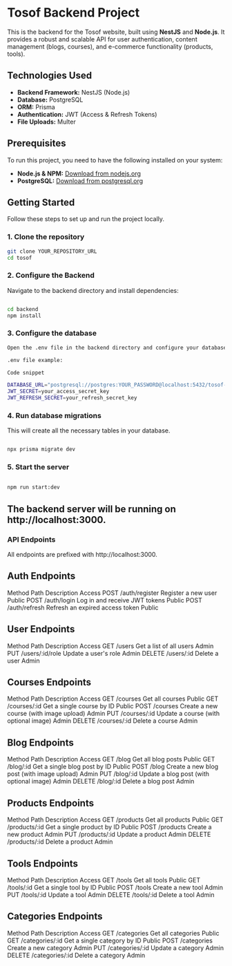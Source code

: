 # Tosof Backend Project

This is the backend for the Tosof website, built using **NestJS** and **Node.js**. It provides a robust and scalable API for user authentication, content management (blogs, courses), and e-commerce functionality (products, tools).

## Technologies Used

- **Backend Framework:** NestJS (Node.js)
- **Database:** PostgreSQL
- **ORM:** Prisma
- **Authentication:** JWT (Access & Refresh Tokens)
- **File Uploads:** Multer

## Prerequisites

To run this project, you need to have the following installed on your system:

- **Node.js & NPM:** [Download from nodejs.org](https://nodejs.org/)
- **PostgreSQL:** [Download from postgresql.org](https://www.postgresql.org/download/)

## Getting Started

Follow these steps to set up and run the project locally.

### 1. Clone the repository

```bash
git clone YOUR_REPOSITORY_URL
cd tosof
```
### 2. Configure the Backend
Navigate to the backend directory and install dependencies:

```Bash

cd backend
npm install
```
### 3. Configure the database
```bash
Open the .env file in the backend directory and configure your database connection string and JWT secret keys.

.env file example:

Code snippet

DATABASE_URL="postgresql://postgres:YOUR_PASSWORD@localhost:5432/tosof-db?schema=public"
JWT_SECRET=your_access_secret_key
JWT_REFRESH_SECRET=your_refresh_secret_key
```

### 4. Run database migrations
This will create all the necessary tables in your database.

```Bash

npx prisma migrate dev
```

### 5. Start the server
```Bash

npm run start:dev
```
## The backend server will be running on http://localhost:3000.

### API Endpoints
All endpoints are prefixed with http://localhost:3000.

## Auth Endpoints
Method	Path	Description	Access
POST	/auth/register	Register a new user	Public
POST	/auth/login	Log in and receive JWT tokens	Public
POST	/auth/refresh	Refresh an expired access token	Public

## User Endpoints
Method	Path	Description	Access
GET	/users	Get a list of all users	Admin
PUT	/users/:id/role	Update a user's role	Admin
DELETE	/users/:id	Delete a user	Admin

## Courses Endpoints
Method	Path	Description	Access
GET	/courses	Get all courses	Public
GET	/courses/:id	Get a single course by ID	Public
POST	/courses	Create a new course (with image upload)	Admin
PUT	/courses/:id	Update a course (with optional image)	Admin
DELETE	/courses/:id	Delete a course	Admin

## Blog Endpoints
Method	Path	Description	Access
GET	/blog	Get all blog posts	Public
GET	/blog/:id	Get a single blog post by ID	Public
POST	/blog	Create a new blog post (with image upload)	Admin
PUT	/blog/:id	Update a blog post (with optional image)	Admin
DELETE	/blog/:id	Delete a blog post	Admin

## Products Endpoints
Method	Path	Description	Access
GET	/products	Get all products	Public
GET	/products/:id	Get a single product by ID	Public
POST	/products	Create a new product	Admin
PUT	/products/:id	Update a product	Admin
DELETE	/products/:id	Delete a product	Admin

## Tools Endpoints
Method	Path	Description	Access
GET	/tools	Get all tools	Public
GET	/tools/:id	Get a single tool by ID	Public
POST	/tools	Create a new tool	Admin
PUT	/tools/:id	Update a tool	Admin
DELETE	/tools/:id	Delete a tool	Admin

## Categories Endpoints
Method	Path	Description	Access
GET	/categories	Get all categories	Public
GET	/categories/:id	Get a single category by ID	Public
POST	/categories	Create a new category	Admin
PUT	/categories/:id	Update a category	Admin
DELETE	/categories/:id	Delete a category	Admin
